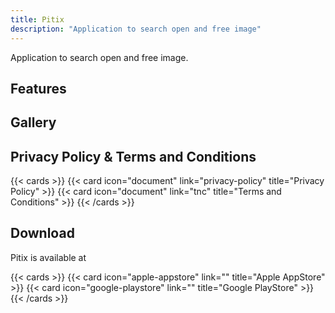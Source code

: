 ```yaml
---
title: Pitix
description: "Application to search open and free image"
---
```


Application to search open and free image.

## Features

## Gallery

## Privacy Policy & Terms and Conditions

{{< cards >}}
    {{< card icon="document" link="privacy-policy" title="Privacy Policy" >}}
    {{< card icon="document" link="tnc" title="Terms and Conditions" >}}
{{< /cards >}}

## Download

Pitix is available at

{{< cards >}}
    {{< card icon="apple-appstore" link="" title="Apple AppStore" >}}
    {{< card icon="google-playstore" link="" title="Google PlayStore" >}}
{{< /cards >}}
